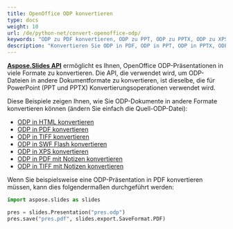 ```yaml
---
title: OpenOffice ODP konvertieren
type: docs
weight: 10
url: /de/python-net/convert-openoffice-odp/
keywords: "ODP zu PDF konvertieren, ODP zu PPT, ODP zu PPTX, ODP zu XPS, ODP zu HTML, ODP zu TIFF"
description: "Konvertieren Sie ODP in PDF, ODP in PPT, ODP in PPTX, ODP in HTML und andere Formate mit Aspose.Slides."
---
```


[**Aspose.Slides API**](https://products.aspose.com/slides/python-net/) ermöglicht es Ihnen, OpenOffice ODP-Präsentationen in viele Formate zu konvertieren. Die API, die verwendet wird, um ODP-Dateien in andere Dokumentformate zu konvertieren, ist dieselbe, die für PowerPoint (PPT und PPTX) Konvertierungsoperationen verwendet wird.

Diese Beispiele zeigen Ihnen, wie Sie ODP-Dokumente in andere Formate konvertieren können (ändern Sie einfach die Quell-ODP-Datei):

- [ODP in HTML konvertieren](/slides/de/python-net/convert-powerpoint-ppt-and-pptx-to-html/)
- [ODP in PDF konvertieren](/slides/de/python-net/convert-powerpoint-ppt-and-pptx-to-pdf/)
- [ODP in TIFF konvertieren](/slides/de/python-net/convert-powerpoint-to-tiff/)
- [ODP in SWF Flash konvertieren](/slides/de/python-net/convert-powerpoint-ppt-and-pptx-to-swf-flash/)
- [ODP in XPS konvertieren](/slides/de/python-net/convert-powerpoint-ppt-and-pptx-to-microsoft-xps-document/)
- [ODP in PDF mit Notizen konvertieren](/slides/de/python-net/convert-powerpoint-ppt-and-pptx-to-pdf-with-notes/)
- [ODP in TIFF mit Notizen konvertieren](/slides/de/python-net/convert-powerpoint-ppt-and-pptx-to-tiff-with-notes/)

Wenn Sie beispielsweise eine ODP-Präsentation in PDF konvertieren müssen, kann dies folgendermaßen durchgeführt werden:

```py
import aspose.slides as slides

pres = slides.Presentation("pres.odp")
pres.save("pres.pdf", slides.export.SaveFormat.PDF)
```
